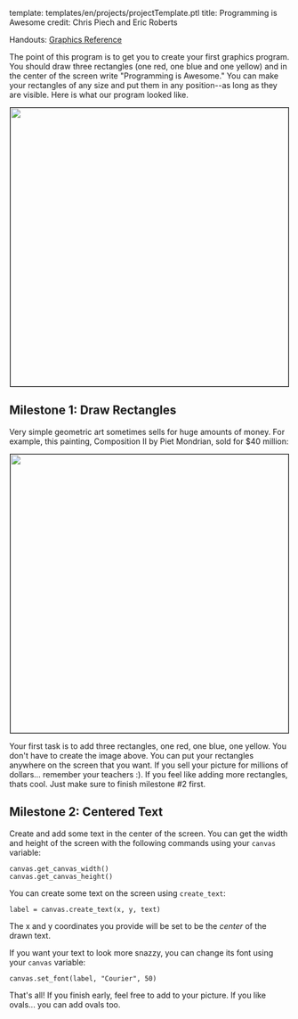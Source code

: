 template: templates/en/projects/projectTemplate.ptl
title: Programming is Awesome
credit: Chris Piech and Eric Roberts

Handouts: [Graphics Reference]({{pathToRoot}}en/resources/graphics.html)<br/>

The point of this program is to get you to create your first graphics program. You should draw three rectangles (one red, one blue and one yellow) and in the center of the screen write "Programming is Awesome." You can make your rectangles of any size and put them in any position--as long as they are visible. Here is what our program looked like.

<center>
  <img style="width:500px;border: 1px solid #000000" src="{{pathToRoot}}img/projects/programmingIsAwesome/demo.png">
</center>

## Milestone 1: Draw Rectangles

Very simple geometric art sometimes sells for huge amounts of money. For example, this painting, Composition II by Piet Mondrian, sold for $40 million:

<center>
  <img style="width:500px;border: 1px solid #000000" src="{{pathToRoot}}img/projects/programmingIsAwesome//mondrian.jpg">
</center>

Your first task is to add three rectangles, one red, one blue, one yellow. You don't have to create the image above. You can put your rectangles anywhere on the screen that you want. If you sell your picture for millions of dollars... remember your teachers :). If you feel like adding more rectangles, thats cool. Just make sure to finish milestone #2 first.


## Milestone 2: Centered Text

Create and add some text in the center of the screen. You can get the width and height of the screen with the following commands using your `canvas` variable:

```
canvas.get_canvas_width()
canvas.get_canvas_height()
```

You can create some text on the screen using `create_text`:

```
label = canvas.create_text(x, y, text)
```

The x and y coordinates you provide will be set to be the _center_ of the drawn text.

If you want your text to look more snazzy, you can change its font using your `canvas` variable:

```
canvas.set_font(label, "Courier", 50)
```

That's all! If you finish early, feel free to add to your picture. If you like ovals... you can add ovals too.

